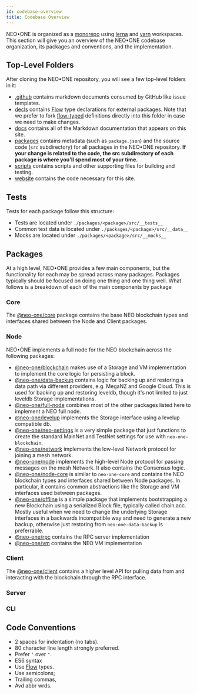 ```yaml
---
id: codebase-overview
title: Codebase Overview
---
```

NEO•ONE is organized as a [monorepo](https://medium.com/@maoberlehner/monorepos-in-the-wild-33c6eb246cb9) using [lerna](https://github.com/lerna/lerna) and [yarn](https://yarnpkg.com/en/) workspaces. This section will give you an overview of the NEO•ONE codebase organization, its packages and conventions, and the implementation.

## Top-Level Folders

After cloning the NEO•ONE repository, you will see a few top-level folders in it:

- [.github](https://github.com/neo-one-suite/neo-one/tree/master/.github) contains markdown documents consumed by GitHub like issue templates.
- [decls](https://github.com/neo-one-suite/neo-one/tree/master/decls) contains [Flow] type declarations for external packages. Note that we prefer to fork [flow-typed](https://github.com/flowtype/flow-typed) definitions directly into this folder in case we need to make changes.
- [docs](https://github.com/neo-one-suite/neo-one/tree/master/docs) contains all of the Markdown documentation that appears on this site.
- [packages](https://github.com/neo-one-suite/neo-one/tree/master/decls) contains metadata (such as `package.json`) and the source code (`src` subdirectory) for all packages in the NEO•ONE repository. **If your change is related to the code, the src subdirectory of each package is where you’ll spend most of your time.**
- [scripts](https://github.com/neo-one-suite/neo-one/tree/master/scripts) contains scripts and other supporting files for building and testing.
- [website](https://github.com/neo-one-suite/neo-one/tree/master/website) contains the code necessary for this site.

## Tests

Tests for each package follow this structure:

- Tests are located under `./packages/<package>/src/__tests__`
- Common test data is located under `./packages/<package>/src/__data__`
- Mocks are located under `./packages/<package>/src/__mocks__`

## Packages

At a high level, NEO•ONE provides a few main components, but the functionality for each may be spread across many packages. Packages typically should be focused on doing one thing and one thing well. What follows is a breakdown of each of the main components by package

### Core

The [@neo-one/core](https://github.com/neo-one-suite/neo-one/tree/master/packages/neo-one-core) package contains the base NEO blockchain types and interfaces shared between the Node and Client packages.

### Node

NEO•ONE implements a full node for the NEO blockchain across the following packages:

- [@neo-one/blockchain](https://github.com/neo-one-suite/neo-one/tree/master/packages/neo-one-blockchain) makes use of a Storage and VM implementation to implement the core logic for persisting a block.
- [@neo-one/data-backup](https://github.com/neo-one-suite/neo-one/tree/master/packages/neo-one-data-backup) contains logic for backing up and restoring a data path via different providers, e.g. MegaNZ and Google Cloud. This is used for backing up and restoring leveldb, though it's not limited to just leveldb Storage implementations.
- [@neo-one/full-node](https://github.com/neo-one-suite/neo-one/tree/master/packages/neo-one-full-node) combines most of the other packages listed here to implement a NEO full node.
- [@neo-one/levelup](https://github.com/neo-one-suite/neo-one/tree/master/packages/neo-one-blockchain) implements the Storage interface using a levelup compatible db.
- [@neo-one/neo-settings](https://github.com/neo-one-suite/neo-one/tree/master/packages/neo-one-neo-settings) is a very simple package that just functions to create the standard MainNet and TestNet settings for use with `neo-one-blockchain`.
- [@neo-one/network](https://github.com/neo-one-suite/neo-one/tree/master/packages/neo-one-network) implements the low-level Network protocol for joining a mesh network.
- [@neo-one/node](https://github.com/neo-one-suite/neo-one/tree/master/packages/neo-one-node) implements the high-level Node protocol for passing messages on the mesh Network. It also contains the Consensus logic.
- [@neo-one/node-core](https://github.com/neo-one-suite/neo-one/tree/master/packages/neo-one-node-core) is similar to `neo-one-core` and contains the NEO blockchain types and interfaces shared between Node packages. In particular, it contains common abstractions like the Storage and VM interfaces used between packages.
-  [@neo-one/offline](https://github.com/neo-one-suite/neo-one/tree/master/packages/neo-one-offline) is a simple package that implements bootstrapping a new Blockchain using a serialized Block file, typically called chain.acc. Mostly useful when we need to change the underlying Storage interfaces in a backwards incompatible way and need to generate a new backup, otherwise just restoring from `neo-one-data-backup` is preferrable.
- [@neo-one/rpc](https://github.com/neo-one-suite/neo-one/tree/master/packages/neo-one-rpc) contains the RPC server implementation
- [@neo-one/vm](https://github.com/neo-one-suite/neo-one/tree/master/packages/neo-one-vm) contains the NEO VM implementation

### Client

The [@neo-one/client](https://github.com/neo-one-suite/neo-one/tree/master/packages/neo-one-client) contains a higher level API for pulling data from and interacting with the blockchain through the RPC interface.

### Server

### CLI

## Code Conventions

- 2 spaces for indentation (no tabs).
- 80 character line length strongly preferred.
- Prefer `'` over `"`.
- ES6 syntax
- Use [Flow] types.
- Use semicolons;
- Trailing commas,
- Avd abbr wrds.

[Flow]: https://flow.org/
